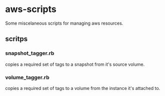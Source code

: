 # aws-scripts

Some miscelaneous scripts for managing aws resources.

## scritps
### snapshot_tagger.rb
copies a required set of tags to a snapshot from it's source volume.
### volume_tagger.rb
copies a required set of tags to a volume from the instance it's attached to.
